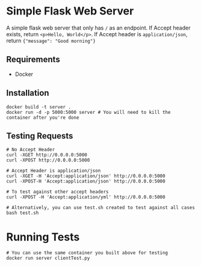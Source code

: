 # Simple Flask Web Server

A simple flask web server that only has `/` as an endpoint. If Accept header exists, return `<p>Hello, World</p>`. If Accept header is `application/json`, return `{"message": "Good morning"}`

## Requirements
* Docker

## Installation
```shell
docker build -t server .
docker run -d -p 5000:5000 server # You will need to kill the container after you're done
```

## Testing Requests
```shell
# No Accept Header
curl -XGET http://0.0.0.0:5000
curl -XPOST http://0.0.0.0:5000

# Accept Header is application/json
curl -XGET -H 'Accept:application/json' http://0.0.0.0:5000
curl -XPOST-H 'Accept:application/json' http://0.0.0.0:5000

# To test against other accept headers
curl -XPOST -H 'Accept:application/yml' http://0.0.0.0:5000

# Alternatively, you can use test.sh created to test against all cases
bash test.sh
```

# Running Tests
```shell
# You can use the same container you built above for testing
docker run server clientTest.py
```
